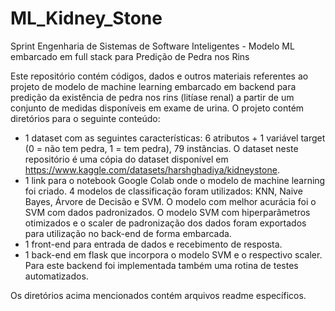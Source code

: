 # ML_Kidney_Stone
Sprint Engenharia de Sistemas de Software Inteligentes - Modelo ML embarcado em full stack para Predição de Pedra nos Rins

Este repositório contém códigos, dados e outros materiais referentes ao projeto de modelo de machine learning embarcado em backend para predição da existência de pedra nos rins (litíase renal) a partir de um conjunto de medidas disponíveis em exame de urina. O projeto contém diretórios para o seguinte conteúdo:
- 1 dataset com as seguintes características: 6 atributos + 1 variável target (0 = não tem pedra, 1 = tem pedra), 79 instâncias. O dataset neste repositório é uma cópia do dataset disponível em https://www.kaggle.com/datasets/harshghadiya/kidneystone.
- 1 link para o notebook Google Colab onde o modelo de machine learning foi criado. 4 modelos de classificação foram utilizados: KNN, Naive Bayes, Árvore de Decisão e SVM. O modelo com melhor acurácia foi o SVM com dados padronizados. O modelo SVM com hiperparâmetros otimizados e o scaler de padronização dos dados foram exportados para utilização no back-end de forma embarcada.
- 1 front-end para entrada de dados e recebimento de resposta.
- 1 back-end em flask que incorpora o modelo SVM e o respectivo scaler. Para este backend foi implementada também uma rotina de testes automatizados.

Os diretórios acima mencionados contém arquivos readme específicos.
